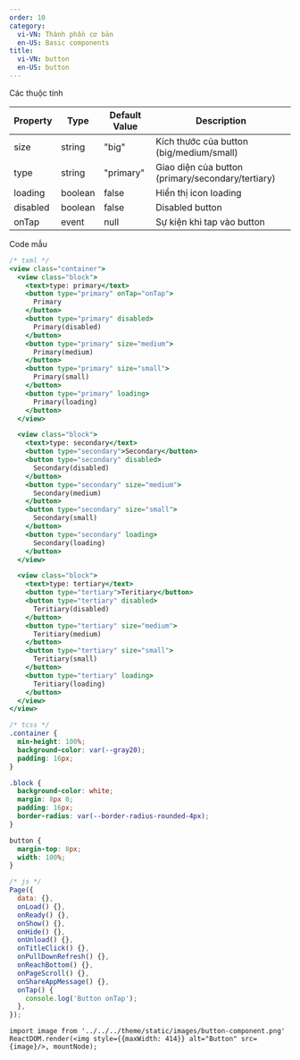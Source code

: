```yaml
---
order: 10
category:
  vi-VN: Thành phần cơ bản
  en-US: Basic components
title:
  vi-VN: button
  en-US: button
---
```


Các thuộc tính

| Property | Type    | Default Value | Description                                       |
| -------- | ------- | ------------- | ------------------------------------------------- |
| size     | string  | "big"         | Kích thước của button (big/medium/small)          |
| type     | string  | "primary"     | Giao diện của button (primary/secondary/tertiary) |
| loading  | boolean | false         | Hiển thị icon loading                             |
| disabled | boolean | false         | Disabled button                                   |
| onTap    | event   | null          | Sự kiện khi tap vào button                        |

Code mẫu

```jsx
/* txml */
<view class="container">
  <view class="block">
    <text>type: primary</text>
    <button type="primary" onTap="onTap">
      Primary
    </button>
    <button type="primary" disabled>
      Primary(disabled)
    </button>
    <button type="primary" size="medium">
      Primary(medium)
    </button>
    <button type="primary" size="small">
      Primary(small)
    </button>
    <button type="primary" loading>
      Primary(loading)
    </button>
  </view>

  <view class="block">
    <text>type: secondary</text>
    <button type="secondary">Secondary</button>
    <button type="secondary" disabled>
      Secondary(disabled)
    </button>
    <button type="secondary" size="medium">
      Secondary(medium)
    </button>
    <button type="secondary" size="small">
      Secondary(small)
    </button>
    <button type="secondary" loading>
      Secondary(loading)
    </button>
  </view>

  <view class="block">
    <text>type: tertiary</text>
    <button type="tertiary">Teritiary</button>
    <button type="tertiary" disabled>
      Teritiary(disabled)
    </button>
    <button type="tertiary" size="medium">
      Teritiary(medium)
    </button>
    <button type="tertiary" size="small">
      Teritiary(small)
    </button>
    <button type="tertiary" loading>
      Teritiary(loading)
    </button>
  </view>
</view>
```

```css
/* tcss */
.container {
  min-height: 100%;
  background-color: var(--gray20);
  padding: 16px;
}

.block {
  background-color: white;
  margin: 8px 0;
  padding: 16px;
  border-radius: var(--border-radius-rounded-4px);
}

button {
  margin-top: 8px;
  width: 100%;
}
```

```jsx
/* js */
Page({
  data: {},
  onLoad() {},
  onReady() {},
  onShow() {},
  onHide() {},
  onUnload() {},
  onTitleClick() {},
  onPullDownRefresh() {},
  onReachBottom() {},
  onPageScroll() {},
  onShareAppMessage() {},
  onTap() {
    console.log('Button onTap');
  },
});
```

```__react
import image from '../../../theme/static/images/button-component.png'
ReactDOM.render(<img style={{maxWidth: 414}} alt="Button" src={image}/>, mountNode);
```
